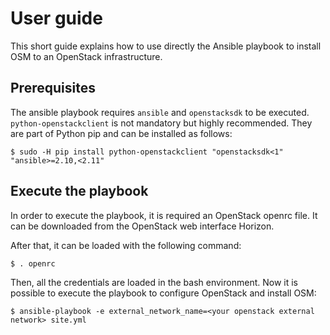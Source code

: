 <!--
Copyright 2020 British Telecommunications plc

Licensed under the Apache License, Version 2.0 (the "License");
you may not use this file except in compliance with the License.
You may obtain a copy of the License at

    http://www.apache.org/licenses/LICENSE-2.0

Unless required by applicable law or agreed to in writing, software
distributed under the License is distributed on an "AS IS" BASIS,
WITHOUT WARRANTIES OR CONDITIONS OF ANY KIND, either express or implied.
See the License for the specific language governing permissions and
limitations under the License.
Author: Antonio Marsico (antonio.marsico@bt.com)
-->


# User guide

This short guide explains how to use directly the Ansible playbook to install OSM to an OpenStack infrastructure.

## Prerequisites
The ansible playbook requires `ansible` and `openstacksdk` to be executed. `python-openstackclient` is not mandatory but highly recommended. They are part of Python pip and can be installed as follows:

`$ sudo -H pip install python-openstackclient "openstacksdk<1" "ansible>=2.10,<2.11"`

## Execute the playbook

In order to execute the playbook, it is required an OpenStack openrc file. It can be downloaded from the OpenStack web interface Horizon.

After that, it can be loaded with the following command:

`$ . openrc`

Then, all the credentials are loaded in the bash environment. Now it is possible to execute the playbook to configure OpenStack and install OSM:

`$ ansible-playbook -e external_network_name=<your openstack external network> site.yml`
